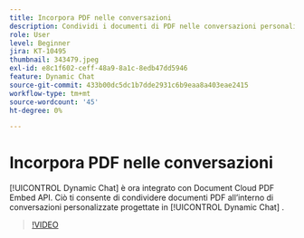 ```yaml
---
title: Incorpora PDF nelle conversazioni
description: Condividi i documenti di PDF nelle conversazioni personalizzate progettate in Dynamic Chat.
role: User
level: Beginner
jira: KT-10495
thumbnail: 343479.jpeg
exl-id: e8c1f602-ceff-48a9-8a1c-8edb47dd5946
feature: Dynamic Chat
source-git-commit: 433b00dc5dc1b7dde2931c6b9eaa8a403eae2415
workflow-type: tm+mt
source-wordcount: '45'
ht-degree: 0%

---
```


# Incorpora PDF nelle conversazioni

[!UICONTROL Dynamic Chat]  è ora integrato con Document Cloud PDF Embed API. Ciò ti consente di condividere documenti PDF all’interno di conversazioni personalizzate progettate in [!UICONTROL Dynamic Chat] .

>[!VIDEO](https://video.tv.adobe.com/v/343479/?quality=12&learn=on)
